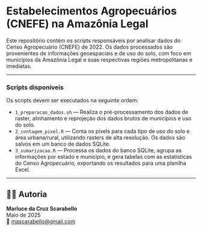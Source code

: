 # Estabelecimentos Agropecuários (CNEFE) na Amazônia Legal


Este repositório contém os scripts responsáveis por analisar dados do Censo Agropecuário (CNEFE) de 2022. Os dados processados são provenientes de informações geoespaciais e de uso do solo, com foco em municípios da Amazônia Legal e suas respectivas regiões metropolitanas e imediatas.

---

###  Scripts disponíveis

Os scripts devem ser executados na seguinte ordem:

- `1_preparacao_dados.sh` — Realiza o pré-processamento dos dados de raster, alinhamento e reprojeção dos dados brutos de municípios e uso do solo.
- `2_contagem_pixel.R` — Conta os pixels para cada tipo de uso do solo e área urbana/rural, utilizando rasters de alta resolução. Os dados são salvos em um banco de dados SQLite.
- `3_sumarizacao.R` — Processa os dados do banco SQLite, agrupa as informações por estado e município, e gera tabelas com as estatísticas do Censo Agropecuário, exportando os resultados para uma planilha Excel.

---

## 👩‍💻 Autoria

**Marluce da Cruz Scarabello**  
Maio de 2025  
📧 mascarabello@gmail.com